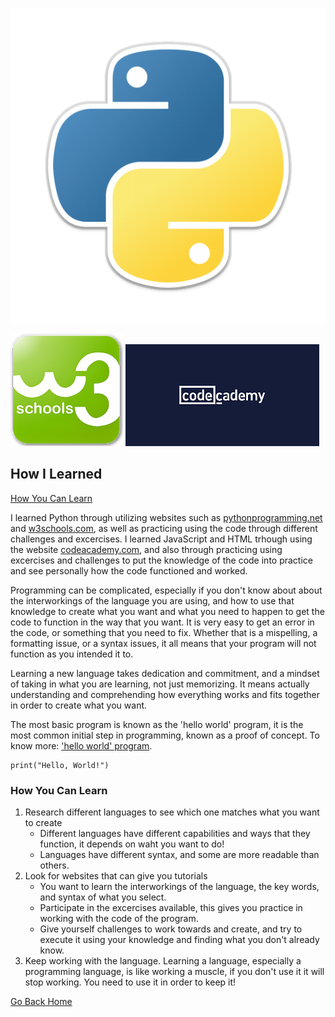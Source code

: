 ![Python Programming Logo](https://github.com/LaykinK/LaykinK.github.io/blob/main/python-programming-language.png) 

![w3schools Logo](https://github.com/LaykinK/LaykinK.github.io/blob/main/w3schools.png) ![CodeAcademy Logo](https://github.com/LaykinK/LaykinK.github.io/blob/main/codeacademy.png)

## How I Learned

[How You Can Learn](https://github.com/LaykinK/LaykinK.github.io/blob/main/How%20I%20Learned.md#how-you-can-learn)

I learned Python through utilizing websites such as [pythonprogramming.net](https://pythonprogramming.net/introduction-to-python-programming/) and [w3schools.com](https://www.w3schools.com/python/default.asp), as well as practicing using the code through different challenges and excercises.  I learned JavaScript and HTML trhough using the website [codeacademy.com](https://www.codecademy.com/learn/learn-html), and also through practicing using excercises and challenges to put the knowledge of the code into practice and see personally how the code functioned and worked.

Programming can be complicated, especially if you don't know about about the interworkings of the language you are using, and how to use that knowledge to create what you want and what you need to happen to get the code to function in the way that you want. It is very easy to get an error in the code, or something that you need to fix. Whether that is a mispelling, a formatting issue, or a syntax issues, it all means that your program will not function as you intended it to. 

Learning a new language takes dedication and commitment, and a mindset of taking in what you are learning, not just memorizing. It means actually understanding and comprehending how everything works and fits together in order to create what you want.

The most basic program is known as the 'hello world' program, it is the most common initial step in programming, known as a proof of concept. To know more: ['hello world' program](https://en.wikipedia.org/wiki/%22Hello,_World!%22_program).

```
print("Hello, World!")
```

### How You Can Learn

1. Research different languages to see which one matches what you want to create
   - Different languages have different capabilities and ways that they function, it depends on waht you want to do!
   - Languages have different syntax, and some are more readable than others.
2. Look for websites that can give you tutorials
   - You want to learn the interworkings of the language, the key words, and syntax of what you select.
   - Participate in the excercises available, this gives you practice in working with the code of the program.
   - Give yourself challenges to work towards and create, and try to execute it using your knowledge and finding what you don't already know.
3. Keep working with the language. Learning a language, especially a programming language, is like working a muscle, if you don't use it it will stop working. You need to use it in order to keep it!


[Go Back Home](https://github.com/LaykinK/LaykinK.github.io#welcome-to-laykins-homepage)
